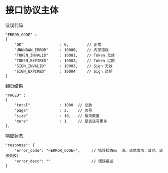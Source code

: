 # 接口协议主体

错误代码

    "ERROR_CODE" :
    {
        "OK"                : 0,        // 正常
        "UNKNOWN_ERROR"     : 10000,    // 内部错误
        "TOKEN_INVALID"     : 10001,    // Token 无效
        "TOKEN_EXPIRED"     : 10002,    // Token 过期
        "SIGN_INVALID"      : 10003,    // Sign 无效
        "SIGN_EXPIRED"      : 10004     // Sign 过期
    }
    
翻页结果
    
    "PAGED" :
    {
        "total"             : 1000  // 总数
        "page"              : 2,    // 页号
        "size"              : 10,   // 每页数量
        "more"              : 1     // 是否还有更多
    },
    
响应状态

    "response": {
        "error_code": "<ERROR_CODE>",     // 错误状态码 （0、请求成功，其他、请求失败）
        "error_desc": ""                  // 错误描述
    }
